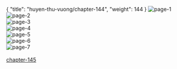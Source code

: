{ "title": "huyen-thu-vuong/chapter-144", "weight": 144 }
<img src="huyen-thu-vuong_0144_01-12c2e62e81d49491ee69345d91650539.webp" alt="page-1" origin="https://3.bp.blogspot.com/-SqR8uJlsreo/WE_T7nSoOZI/AAAAAAAMMFg/8qWHFo6EK0o/s0/Huyen-Thu-Vuong-Chapter-144-P-2.jpg"><br/>
<img src="huyen-thu-vuong_0144_02-10b3b471cd9fb12f72f46451a1fa5811.webp" alt="page-2" origin="https://3.bp.blogspot.com/-3Pbk7zmYmVA/WE_T8W0WlsI/AAAAAAAMMFk/qj_lCTIBSdI/s0/Huyen-Thu-Vuong-Chapter-144-P-3.jpg"><br/>
<img src="huyen-thu-vuong_0144_03-7fb1bee9fe6f2b0360ba5cba55d274e5.webp" alt="page-3" origin="https://3.bp.blogspot.com/-ASUyI8nWxpE/WE_T9VjQ68I/AAAAAAAMMFo/kxt-TeZTfXk/s0/Huyen-Thu-Vuong-Chapter-144-P-4.jpg"><br/>
<img src="huyen-thu-vuong_0144_04-4f224ef643a21d485ba52bfbc1a720be.webp" alt="page-4" origin="https://3.bp.blogspot.com/-wJIU2f72RKI/WE_T-dktTUI/AAAAAAAMMFs/LOPj9pbdUBM/s0/Huyen-Thu-Vuong-Chapter-144-P-5.jpg"><br/>
<img src="huyen-thu-vuong_0144_05-84971e1824d13506685f1b6d724cede4.webp" alt="page-5" origin="https://3.bp.blogspot.com/-6zuar20f9Oc/WE_T_Rc3E2I/AAAAAAAMMFw/jOeirAgnv3Q/s0/Huyen-Thu-Vuong-Chapter-144-P-6.jpg"><br/>
<img src="huyen-thu-vuong_0144_06-ca029cbca4ef5750636dca0f6a7f714a.webp" alt="page-6" origin="https://3.bp.blogspot.com/-EVlQmwvpaYg/WE_UAb31oHI/AAAAAAAMMF0/hMn8qujltaY/s0/Huyen-Thu-Vuong-Chapter-144-P-7.jpg"><br/>
<img src="huyen-thu-vuong_0144_07-5a5ed822ebf607cc7585f37f20b5dfb6.webp" alt="page-7" origin="https://3.bp.blogspot.com/-31pe0wVNM7Q/WE_UBbw7LoI/AAAAAAAMMF4/G0csNU3LHCU/s0/Huyen-Thu-Vuong-Chapter-144-P-8.jpg"><br/>
<br/><a class="nextchap" href="/huyen-thu-vuong/chapter-145">chapter-145</a>

